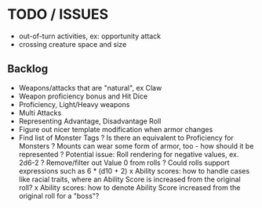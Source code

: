 # TODO / ISSUES

- out-of-turn activities, ex: opportunity attack
- crossing creature space and size 

## Backlog

- Weapons/attacks that are "natural", ex Claw
- Weapon proficiency bonus and Hit Dice
- Proficiency, Light/Heavy weapons
- Multi Attacks
- Representing Advantage, Disadvantage Roll
- Figure out nicer template modification when armor changes
- Find list of Monster Tags
? Is there an equivalent to Proficiency for Monsters
? Mounts can wear some form of armor, too - how should it be represented
? Potential issue: Roll rendering for negative values, ex. 2d6-2
? Remove/filter out Value 0 from rolls
? Could rolls support expressions such as 6 * (d10 + 2)
x Ability scores: how to handle cases like racial traits, where an Ability Score is increased from the original roll?
x Ability scores: how to denote Ability Score increased from the original roll for a "boss"?
